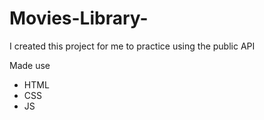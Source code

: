 # Movies-Library-
I created this project for me to practice using the public API

Made use 
- HTML
- CSS
- JS
